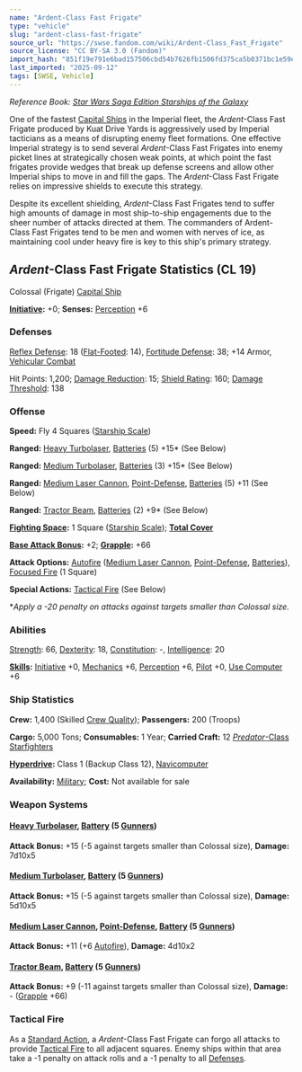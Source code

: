 ```yaml
---
name: "Ardent-Class Fast Frigate"
type: "vehicle"
slug: "ardent-class-fast-frigate"
source_url: "https://swse.fandom.com/wiki/Ardent-Class_Fast_Frigate"
source_license: "CC BY-SA 3.0 (Fandom)"
import_hash: "851f19e791e6bad157506cbd54b7626fb1506fd375ca5b0371bc1e59e816b65b"
last_imported: "2025-09-12"
tags: [SWSE, Vehicle]
---
```

*Reference Book: [Star Wars Saga Edition Starships of the Galaxy](https://swse.fandom.com/wiki/Star_Wars_Saga_Edition_Starships_of_the_Galaxy)*

One of the fastest [Capital Ships](https://swse.fandom.com/wiki/Capital_Ships) in the Imperial fleet, the *Ardent*-Class Fast Frigate produced by Kuat Drive Yards is aggressively used by Imperial tacticians as a means of disrupting enemy fleet formations. One effective Imperial strategy is to send several *Ardent*-Class Fast Frigates into enemy picket lines at strategically chosen weak points, at which point the fast frigates provide wedges that break up defense screens and allow other Imperial ships to move in and fill the gaps. The *Ardent*-Class Fast Frigate relies on impressive shields to execute this strategy.

Despite its excellent shielding, *Ardent*-Class Fast Frigates tend to suffer high amounts of damage in most ship-to-ship engagements due to the sheer number of attacks directed at them. The commanders of Ardent-Class Fast Frigates tend to be men and women with nerves of ice, as maintaining cool under heavy fire is key to this ship's primary strategy.

## *Ardent*-Class Fast Frigate Statistics (CL 19)
Colossal (Frigate) [Capital Ship](https://swse.fandom.com/wiki/Capital_Ship)

**[Initiative](https://swse.fandom.com/wiki/Initiative):** +0; **Senses:** [Perception](https://swse.fandom.com/wiki/Perception) +6
### Defenses
[Reflex Defense](https://swse.fandom.com/wiki/Reflex_Defense_(Vehicles)): 18 ([Flat-Footed](https://swse.fandom.com/wiki/Flat-Footed): 14), [Fortitude Defense](https://swse.fandom.com/wiki/Fortitude_Defense_(Vehicles)): 38; +14 Armor, [Vehicular Combat](https://swse.fandom.com/wiki/Vehicular_Combat)

Hit Points: 1,200; [Damage Reduction](https://swse.fandom.com/wiki/Damage_Reduction): 15; [Shield Rating](https://swse.fandom.com/wiki/Shield_Rating): 160; [Damage Threshold](https://swse.fandom.com/wiki/Damage_Threshold_(Vehicles)): 138
### Offense
**Speed:** Fly 4 Squares ([Starship Scale](https://swse.fandom.com/wiki/Starship_Scale))

**Ranged:** [Heavy Turbolaser](https://swse.fandom.com/wiki/Heavy_Turbolaser), [Batteries](https://swse.fandom.com/wiki/Weapon_Batteries) (5) +15* (See Below)

**Ranged:** [Medium Turbolaser](https://swse.fandom.com/wiki/Medium_Turbolaser), [Batteries](https://swse.fandom.com/wiki/Weapon_Batteries) (3) +15* (See Below)

**Ranged:** [Medium Laser Cannon](https://swse.fandom.com/wiki/Medium_Laser_Cannon), [Point-Defense](https://swse.fandom.com/wiki/Point-Defense), [Batteries](https://swse.fandom.com/wiki/Weapon_Batteries) (5) +11 (See Below)

**Ranged:** [Tractor Beam](https://swse.fandom.com/wiki/Tractor_Beam), [Batteries](https://swse.fandom.com/wiki/Batteries) (2) +9* (See Below)

**[Fighting Space](https://swse.fandom.com/wiki/Fighting_Space):** 1 Square ([Starship Scale](https://swse.fandom.com/wiki/Starship_Scale)); **[Total Cover](https://swse.fandom.com/wiki/Total_Cover)**

**[Base Attack Bonus](https://swse.fandom.com/wiki/Base_Attack_Bonus):** +2; **[Grapple](https://swse.fandom.com/wiki/Grapple):** +66

**Attack Options:** [Autofire](https://swse.fandom.com/wiki/Autofire_(Vehicle_Combat)) ([Medium Laser Cannon](https://swse.fandom.com/wiki/Medium_Laser_Cannon), [Point-Defense](https://swse.fandom.com/wiki/Point-Defense), [Batteries](https://swse.fandom.com/wiki/Weapon_Batteries)), [Focused Fire](https://swse.fandom.com/wiki/Focused_Fire) (1 Square)

**Special Actions:** [Tactical Fire](https://swse.fandom.com/wiki/Tactical_Fire) (See Below)

**Apply a -20 penalty on attacks against targets smaller than Colossal size.*
### Abilities
[Strength](https://swse.fandom.com/wiki/Strength): 66, [Dexterity](https://swse.fandom.com/wiki/Dexterity): 18, [Constitution](https://swse.fandom.com/wiki/Constitution): -, [Intelligence](https://swse.fandom.com/wiki/Intelligence): 20

**[Skills](https://swse.fandom.com/wiki/Skills):** [Initiative](https://swse.fandom.com/wiki/Initiative) +0, [Mechanics](https://swse.fandom.com/wiki/Mechanics) +6, [Perception](https://swse.fandom.com/wiki/Perception) +6, [Pilot](https://swse.fandom.com/wiki/Pilot) +0, [Use Computer](https://swse.fandom.com/wiki/Use_Computer) +6
### Ship Statistics
**Crew:** 1,400 (Skilled [Crew Quality](https://swse.fandom.com/wiki/Crew_Quality)); **Passengers:** 200 (Troops)

**Cargo:** 5,000 Tons; **Consumables:** 1 Year; **Carried Craft:** 12 [*Predator*-Class Starfighters](https://swse.fandom.com/wiki/Predator-Class_Starfighters)

**[Hyperdrive](https://swse.fandom.com/wiki/Hyperdrive):** Class 1 (Backup Class 12), [Navicomputer](https://swse.fandom.com/wiki/Navicomputer)

**Availability:** [Military](https://swse.fandom.com/wiki/Military); **Cost:** Not available for sale
### Weapon Systems
#### **[Heavy Turbolaser](https://swse.fandom.com/wiki/Heavy_Turbolaser), [Battery](https://swse.fandom.com/wiki/Weapon_Batteries) (5 [Gunners](https://swse.fandom.com/wiki/Gunners))**
**Attack Bonus:** +15 (-5 against targets smaller than Colossal size), **Damage:** 7d10x5
#### **[Medium Turbolaser](https://swse.fandom.com/wiki/Medium_Turbolaser), [Battery](https://swse.fandom.com/wiki/Weapon_Batteries) (5 [Gunners](https://swse.fandom.com/wiki/Gunners))**
**Attack Bonus:** +15 (-5 against targets smaller than Colossal size), **Damage:** 5d10x5
#### **[Medium Laser Cannon](https://swse.fandom.com/wiki/Medium_Laser_Cannon), [Point-Defense](https://swse.fandom.com/wiki/Point-Defense), [Battery](https://swse.fandom.com/wiki/Weapon_Batteries) (5 [Gunners](https://swse.fandom.com/wiki/Gunners))**
**Attack Bonus:** +11 (+6 [Autofire](https://swse.fandom.com/wiki/Autofire_(Vehicle_Combat))), **Damage:** 4d10x2
#### **[Tractor Beam](https://swse.fandom.com/wiki/Tractor_Beam), [Battery](https://swse.fandom.com/wiki/Battery)** **(5 [Gunners](https://swse.fandom.com/wiki/Gunners))**
**Attack Bonus:** +9 (-11 against targets smaller than Colossal size), **Damage:** - ([Grapple](https://swse.fandom.com/wiki/Grapple) +66)
### Tactical Fire
As a [Standard Action](https://swse.fandom.com/wiki/Standard_Action), a *Ardent*-Class Fast Frigate can forgo all attacks to provide [Tactical Fire](https://swse.fandom.com/wiki/Tactical_Fire) to all adjacent squares. Enemy ships within that area take a -1 penalty on attack rolls and a -1 penalty to all [Defenses](https://swse.fandom.com/wiki/Defenses).